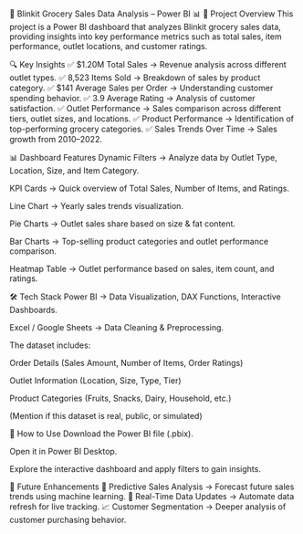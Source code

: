 🛒 Blinkit Grocery Sales Data Analysis – Power BI 📊
📌 Project Overview
This project is a Power BI dashboard that analyzes Blinkit grocery sales data, providing insights into key performance metrics such as total sales, item performance, outlet locations, and customer ratings.

🔍 Key Insights
✅ $1.20M Total Sales → Revenue analysis across different outlet types.
✅ 8,523 Items Sold → Breakdown of sales by product category.
✅ $141 Average Sales per Order → Understanding customer spending behavior.
✅ 3.9 Average Rating → Analysis of customer satisfaction.
✅ Outlet Performance → Sales comparison across different tiers, outlet sizes, and locations.
✅ Product Performance → Identification of top-performing grocery categories.
✅ Sales Trends Over Time → Sales growth from 2010–2022.

📊 Dashboard Features
Dynamic Filters → Analyze data by Outlet Type, Location, Size, and Item Category.

KPI Cards → Quick overview of Total Sales, Number of Items, and Ratings.

Line Chart → Yearly sales trends visualization.

Pie Charts → Outlet sales share based on size & fat content.

Bar Charts → Top-selling product categories and outlet performance comparison.

Heatmap Table → Outlet performance based on sales, item count, and ratings.

🛠️ Tech Stack
Power BI → Data Visualization, DAX Functions, Interactive Dashboards.

Excel / Google Sheets → Data Cleaning & Preprocessing.

The dataset includes:

Order Details (Sales Amount, Number of Items, Order Ratings)

Outlet Information (Location, Size, Type, Tier)

Product Categories (Fruits, Snacks, Dairy, Household, etc.)

(Mention if this dataset is real, public, or simulated)

🚀 How to Use
Download the Power BI file (.pbix).

Open it in Power BI Desktop.

Explore the interactive dashboard and apply filters to gain insights.

📌 Future Enhancements
🚀 Predictive Sales Analysis → Forecast future sales trends using machine learning.
📡 Real-Time Data Updates → Automate data refresh for live tracking.
📈 Customer Segmentation → Deeper analysis of customer purchasing behavior.

